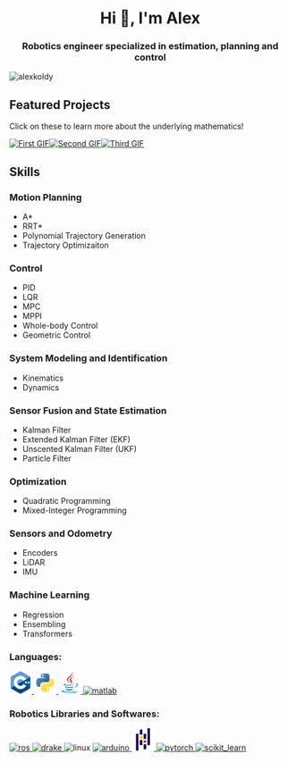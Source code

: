 <h1 align="center">Hi 👋, I'm Alex</h1>
<h3 align="center">Robotics engineer specialized in estimation, planning and control</h3>

<p align="left"> <img src="https://komarev.com/ghpvc/?username=alexkoldy&label=Profile%20views&color=0e75b6&style=flat" alt="alexkoldy" /> </p>

## Featured Projects
Click on these to learn more about the underlying mathematics!

<div style="display: flex; align-items: center;">
    <a href="https://github.com/AlexKoldy/f1tenth_race_stack/blob/main/README.md" target="_blank" rel="noreferrer">
        <img src="https://github.com/AlexKoldy/AlexKoldy/assets/52255127/d08ae424-f94c-4d47-9214-2bf9d6605e6e" height="200" alt="First GIF">
    </a>
    <a href="https://github.com/AlexKoldy/autonomous_quadrotor/blob/main/README.md" target="_blank" rel="noreferrer">
        <img src="https://github.com/AlexKoldy/AlexKoldy/assets/52255127/2d04d4e2-a6f9-4a2e-894f-5595ee407cab" height="200" alt="Second GIF">
    </a>
    <a href="https://github.com/AlexKoldy/legged_robot_control/blob/main/README.md" target="_blank" rel="noreferrer">
        <img src="https://github.com/AlexKoldy/AlexKoldy/assets/52255127/d8fe9e7d-7ac5-46e5-9daa-50c89229bb12" height="200" alt="Third GIF">  
    </a>
</div>









## Skills

### Motion Planning
- A*
- RRT*
- Polynomial Trajectory Generation
- Trajectory Optimizaiton

### Control
- PID
- LQR
- MPC
- MPPI
- Whole-body Control
- Geometric Control

### System Modeling and Identification
- Kinematics
- Dynamics

### Sensor Fusion and State Estimation
- Kalman Filter
- Extended Kalman Filter (EKF)
- Unscented Kalman Filter (UKF)
- Particle Filter

### Optimization
- Quadratic Programming
- Mixed-Integer Programming

### Sensors and Odometry
- Encoders
- LiDAR
- IMU

### Machine Learning
- Regression
- Ensembling
- Transformers


<h3 align="left">Languages:</h3>
<p align="left"> <a href="https://www.w3schools.com/cpp/" target="_blank" rel="noreferrer"> <img src="https://raw.githubusercontent.com/devicons/devicon/master/icons/cplusplus/cplusplus-original.svg" alt="cplusplus" width="40" height="40"/> </a> <a href="https://www.python.org" target="_blank" rel="noreferrer"> <img src="https://raw.githubusercontent.com/devicons/devicon/master/icons/python/python-original.svg" alt="python" width="40" height="40"/> </a> <a href="https://www.java.com" target="_blank" rel="noreferrer"> <img src="https://raw.githubusercontent.com/devicons/devicon/master/icons/java/java-original.svg" alt="java" width="40" height="40"/> </a> <a href="https://www.mathworks.com/" target="_blank" rel="noreferrer"> <img src="https://upload.wikimedia.org/wikipedia/commons/2/21/Matlab_Logo.png" alt="matlab" width="40" height="40"/> </a></p>

<h3 align="left">Robotics Libraries and Softwares:</h3>
 
  <p align="left"> <a href="https://www.ros.org/" target="_blank" rel="noreferrer"> 
    <img src="https://upload.wikimedia.org/wikipedia/commons/b/bb/Ros_logo.svg" alt="ros" width="120" height="40"/>
  </a>  <a href="https://www.linux.org/" target="_blank" rel="noreferrer">   <a href="https://drake.mit.edu/" target="_blank" rel="noreferrer">
    <img src="https://github.com/AlexKoldy/AlexKoldy/assets/52255127/2fa6672d-6eb9-479e-92c1-5d86c08b0482" alt="drake" width="40" height="40"/>
  </a>
    <img src="https://upload.wikimedia.org/wikipedia/commons/a/af/Tux.png" alt="linux" width="40" height="40"/>
  </a><a href="https://www.arduino.cc/" target="_blank" rel="noreferrer"> <img src="https://cdn.worldvectorlogo.com/logos/arduino-1.svg" alt="arduino" width="40" height="40"/> </a> <a href="https://pandas.pydata.org/" target="_blank" rel="noreferrer"> <img src="https://raw.githubusercontent.com/devicons/devicon/2ae2a900d2f041da66e950e4d48052658d850630/icons/pandas/pandas-original.svg" alt="pandas" width="40" height="40"/> </a> <a href="https://pytorch.org/" target="_blank" rel="noreferrer"> <img src="https://www.vectorlogo.zone/logos/pytorch/pytorch-icon.svg" alt="pytorch" width="40" height="40"/> </a> <a href="https://scikit-learn.org/" target="_blank" rel="noreferrer"> <img src="https://upload.wikimedia.org/wikipedia/commons/0/05/Scikit_learn_logo_small.svg" alt="scikit_learn" width="40" height="40"/> </a> </p>


